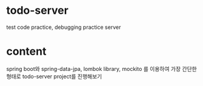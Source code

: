 # todo-server
test code practice, debugging practice server

# content
spring boot와 spring-data-jpa, lombok library, mockito 를 이용하여
가장 간단한 형태로 todo-server project를 진행해보기
